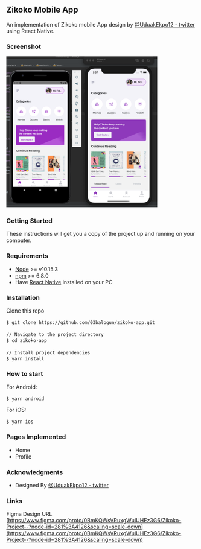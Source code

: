 ## Zikoko Mobile App
An implementation of Zikoko mobile App design by [@UduakEkpo12 - twitter](https://twitter.com/UduakEkpo12) using React Native.

### Screenshot
<img alt="app screenshot" src="https://raw.githubusercontent.com/03balogun/zikoko-app/main/assets/images/zikoko-app-screenshot.png" width="400" height="400" />

### Getting Started
These instructions will get you a copy of the project up and running on your computer.

### Requirements

- [Node](https://nodejs.org/) >= v10.15.3
- [npm](https://npmjs.com) >= 6.8.0
- Have [React Native](https://reactnative.dev/docs/environment-setup) installed on your PC

### Installation

Clone this repo

```
$ git clone https://github.com/03balogun/zikoko-app.git

// Navigate to the project directory
$ cd zikoko-app

// Install project dependencies
$ yarn install
```

### How to start

For Android:
```
$ yarn android
```

For iOS:
```
$ yarn ios
```

### Pages Implemented
- Home
- Profile

### Acknowledgments
- Designed By [@UduakEkpo12 - twitter](https://twitter.com/UduakEkpo12)

### Links
Figma Design URL [https://www.figma.com/proto/0BmKQWsVRuxgWuIUHEz3G6/Zikoko-Project--?node-id=281%3A4126&scaling=scale-down](https://www.figma.com/proto/0BmKQWsVRuxgWuIUHEz3G6/Zikoko-Project--?node-id=281%3A4126&scaling=scale-down)
